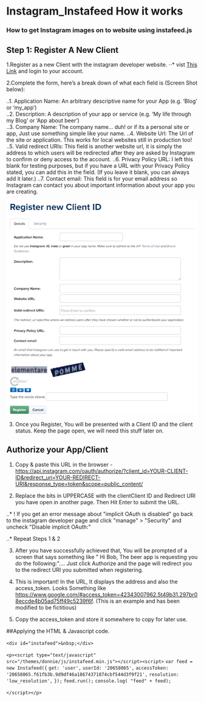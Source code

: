 # Instagram_Instafeed How it works

### How to get Instagram images on to website using instafeed.js

## Step 1: Register A New Client

1.Register as a new Client with the instagram developer website.
⋅⋅* vist [This Link](https://www.instagram.com/developer/) and login to your account.

2.Complete the form, here’s a break down of what each field is (Screen Shot below):

..1. Application Name: An arbitrary descriptive name for your App (e.g. ‘Blog’ or ‘my_app’)
<br>
..2. Description: A description of your app or service (e.g. ‘My life through my Blog’ or ‘App about beer’)
<br>
..3. Company Name: The company name... duh! or if its a personal site or app, Just use something simple like your name.
..4. Website Url: The Url of the site or application. This works for local websites still in production too!
..5. Valid redirect URIs: This field is another website url, it is simply the address to which users will be redirected after they are asked by Instagram to confirm or deny access to the account.
..6. Privacy Policy URL: I left this blank for testing purposes, but if you have a URL with your Privacy Policy stated, you can add this in the field. (If you leave it blank, you can always add it later.)
..7. Contact email: This field is for your email address so Instagram can contact you about important information about your app you are creating. 

![alt screenshot](/Screenshots/Capture.PNG)

3. Once you Register, You will be presented with a Client ID and the client status. Keep the page open, we will need this stuff later on. 

## Authorize your App/Client

1. Copy & paste this URL in the browser - https://api.instagram.com/oauth/authorize/?client_id=YOUR-CLIENT-ID&redirect_uri=YOUR-REDIRECT-URI&response_type=token&scope=public_content/

2. Replace the bits in UPPERCASE with the clientClient ID and Redirect URI you have open in another page. Then Hit Enter to submit the URL.

..* ! If you get an error message about "implicit OAuth is disabled" go back to the instagram developer page and click "manage" > "Security" and uncheck "Disable implicit OAuth:"

..* Repeat Steps 1 & 2

3. After you have successfully achieved that, You will be prompted of a screen that says something like " Hi Bob, The beer app is requesting you do the following:".... Just click Authorize and the page will redirect you to the redirect URI you submitted when registering. 

4. This is important! In the URL, It displays the address and also the access_token. Looks Something like https://www.google.com/#access_token=42343007962.5t49b31.297br08eccde4b05ad75ff49c5239f6f. (This is an example and has been modified to be fictitious)

5. Copy the access_token and store it somewhere to copy for later use. 

##Applying the HTML & Javascript code.

`<div id="instafeed">&nbsp;</div>`

`<p><script type="text/javascript" src="/themes/donnie/js/instafeed.min.js"></script><script>`
`var feed = new Instafeed({`
  `get: 'user',`
  `userId: '20658065',`
  `accessToken: '20658065.f61fb3b.9d9df46a18674371874cbf544d3f9f21',`
  `resolution: 'low_resolution',`
`});`
`feed.run();`
`console.log( "feed" + feed);`

`</script></p>`



